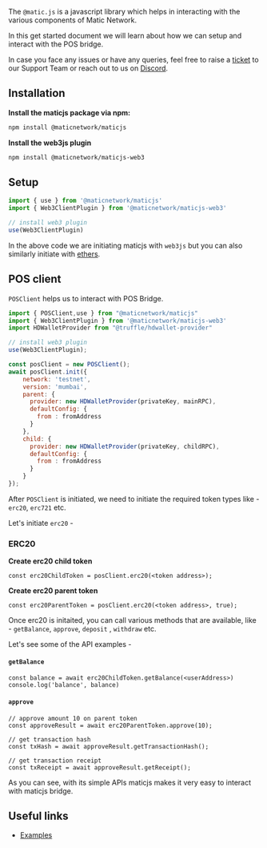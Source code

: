 The `@matic.js` is a javascript library which helps in interacting with the various components of Matic Network.

In this get started document we will learn about how we can setup and interact with the POS bridge.

In case you face any issues or have any queries, feel free to raise a [ticket](https://support.polygon.technology/support/tickets/new) to our Support Team or reach out to us on [Discord](https://discord.gg/32j4qNDn). 

## Installation

**Install the maticjs package via npm:**

```bash
npm install @maticnetwork/maticjs
```

**Install the web3js plugin**

```bash
npm install @maticnetwork/maticjs-web3
```

## Setup

```javascript
import { use } from '@maticnetwork/maticjs'
import { Web3ClientPlugin } from '@maticnetwork/maticjs-web3'

// install web3 plugin
use(Web3ClientPlugin)
```

In the above code we are initiating maticjs with `web3js` but you can also similarly initiate with [ethers](/docs/tools/matic-js/setup/ethers).

## POS client

`POSClient` helps us to interact with POS Bridge.

```js
import { POSClient,use } from "@maticnetwork/maticjs"
import { Web3ClientPlugin } from '@maticnetwork/maticjs-web3'
import HDWalletProvider from "@truffle/hdwallet-provider"

// install web3 plugin
use(Web3ClientPlugin);

const posClient = new POSClient();
await posClient.init({
    network: 'testnet',
    version: 'mumbai',
    parent: {
      provider: new HDWalletProvider(privateKey, mainRPC),
      defaultConfig: {
        from : fromAddress
      }
    },
    child: {
      provider: new HDWalletProvider(privateKey, childRPC),
      defaultConfig: {
        from : fromAddress
      }
    }
});

```

After `POSClient` is initiated, we need to initiate the required token types like - `erc20`, `erc721` etc.

Let's initiate `erc20` -

### ERC20

**Create erc20 child token**

```
const erc20ChildToken = posClient.erc20(<token address>);
```

**Create erc20 parent token**

```
const erc20ParentToken = posClient.erc20(<token address>, true);

```

Once erc20 is initaited, you can call various methods that are available, like - `getBalance`, `approve`, `deposit` , `withdraw` etc.

Let's see some of the API examples -

#### `getBalance`

```
const balance = await erc20ChildToken.getBalance(<userAddress>)
console.log('balance', balance)
```

#### `approve`

```
// approve amount 10 on parent token
const approveResult = await erc20ParentToken.approve(10);

// get transaction hash
const txHash = await approveResult.getTransactionHash();

// get transaction receipt
const txReceipt = await approveResult.getReceipt();
```
As you can see, with its simple APIs maticjs makes it very easy to interact with maticjs bridge. 

## Useful links

- [Examples](https://github.com/maticnetwork/matic.js/tree/master/examples)

